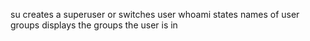 su creates a superuser or switches user
whoami states names of user
groups displays the groups the user is in
